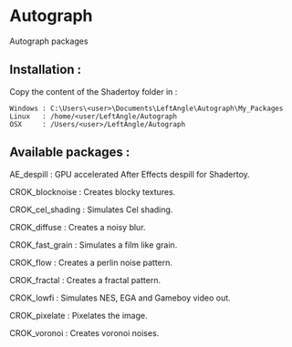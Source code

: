 # Autograph
Autograph packages

## Installation :

Copy the content of the Shadertoy folder in :

	Windows : C:\Users\<user>\Documents\LeftAngle\Autograph\My_Packages
	Linux   : /home/<user/LeftAngle/Autograph
	OSX     : /Users/<user>/LeftAngle/Autograph




## Available packages :

AE_despill : GPU accelerated After Effects despill for Shadertoy.

CROK_blocknoise : Creates blocky textures.

CROK_cel_shading : Simulates Cel shading.

CROK_diffuse : Creates a noisy blur.

CROK_fast_grain : Simulates a film like grain.

CROK_flow : Creates a perlin noise pattern.

CROK_fractal : Creates a fractal pattern.

CROK_lowfi : Simulates NES, EGA and Gameboy video out.

CROK_pixelate : Pixelates the image.

CROK_voronoi :  Creates voronoi noises.

